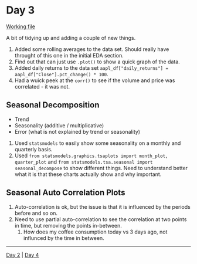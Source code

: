 # Day 3

[Working file](files/apple_stock.ipynb)

A bit of tidying up and adding a couple of new things.

1. Added some rolling averages to the data set. Should really have throught of this one in the initial EDA section. 
2. Find out that can just use `.plot()` to show a quick graph of the data.
3. Added daily returns to the data set `aapl_df["daily_returns"] = aapl_df["Close"].pct_change() * 100`. 
4. Had a wuick peek at the `corr()` to see if the volume and price was correlated - it was not.

## Seasonal Decomposition

- Trend
- Seasonality (additive / multiplicative)
- Error (what is not explained by trend or seasonality)

1. Used `statsmodels` to easily show some seasonality on a monthly and quarterly basis.
2. Used `from statsmodels.graphics.tsaplots import month_plot, quarter_plot` and `from statsmodels.tsa.seasonal import seasonal_decompose` to show different things. Need to understand better what it is that these charts actually show and why important.

## Seasonal Auto Correlation Plots

1. Auto-correlation is ok, but the issue is that it is influenced by the periods before and so on. 
2. Need to use partial auto-correlation to see the correlation at two points in time, but removing the points in-between.
    1. How does my coffee consumption today vs 3 days ago, not influnced by the time in between. 
    



----------------
[Day 2](Day2.md) | [Day 4](Day4.md)
